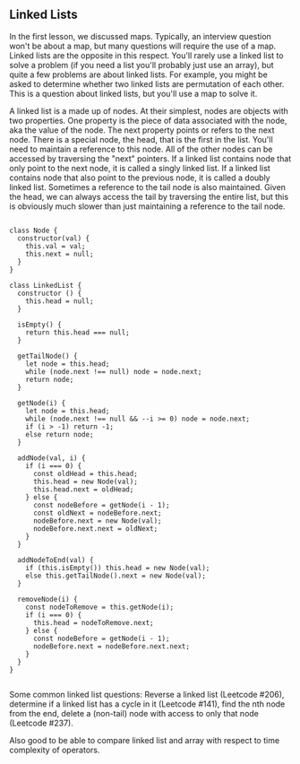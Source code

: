 ## Linked Lists

In the first lesson, we discussed maps. Typically, an interview question won't be about a map, but many questions will require the use of a map. Linked lists are the opposite in this respect. You'll rarely use a linked list to solve a problem (if you need a list you'll probably just use an array), but quite a few problems are about linked lists. For example, you might be asked to determine whether two linked lists are permutation of each other. This is a question about linked lists, but you'll use a map to solve it.

A linked list is a made up of nodes. At their simplest, nodes are objects with two properties. One property is the piece of data associated with the node, aka the value of the node. The next property points or refers to the next node. There is a special node, the head, that is the first in the list. You'll need to maintain a reference to this node. All of the other nodes can be accessed by traversing the "next" pointers. If a linked list contains node that only point to the next node, it is called a singly linked list. If a linked list contains node that also point to the previous node, it is called a doubly linked list. Sometimes a reference to the tail node is also maintained. Given the head, we can always access the tail by traversing the entire list, but this is obviously much slower than just maintaining a reference to the tail node.

```JS

class Node {
  constructor(val) {
    this.val = val;
    this.next = null;
  }
}

class LinkedList {
  constructor () {
    this.head = null;
  }
  
  isEmpty() {
    return this.head === null;
  }
  
  getTailNode() {
    let node = this.head;
    while (node.next !== null) node = node.next;
    return node;
  }
  
  getNode(i) {
    let node = this.head;
    while (node.next !== null && --i >= 0) node = node.next;
    if (i > -1) return -1;
    else return node;
  }
  
  addNode(val, i) {
    if (i === 0) {
      const oldHead = this.head;
      this.head = new Node(val);
      this.head.next = oldHead;
    } else {
      const nodeBefore = getNode(i - 1);
      const oldNext = nodeBefore.next;
      nodeBefore.next = new Node(val);
      nodeBefore.next.next = oldNext;
    }
  }
  
  addNodeToEnd(val) {
    if (this.isEmpty()) this.head = new Node(val);
    else this.getTailNode().next = new Node(val);
  }
  
  removeNode(i) {
    const nodeToRemove = this.getNode(i);
    if (i === 0) {
      this.head = nodeToRemove.next;
    } else {
      const nodeBefore = getNode(i - 1);
      nodeBefore.next = nodeBefore.next.next;
    }
  }
}


```

Some common linked list questions: Reverse a linked list (Leetcode #206), determine if a linked list has a cycle in it (Leetcode #141), find the nth node from the end, delete a (non-tail) node with access to only that node (Leetcode #237).

Also good to be able to compare linked list and array with respect to time complexity of operators.
